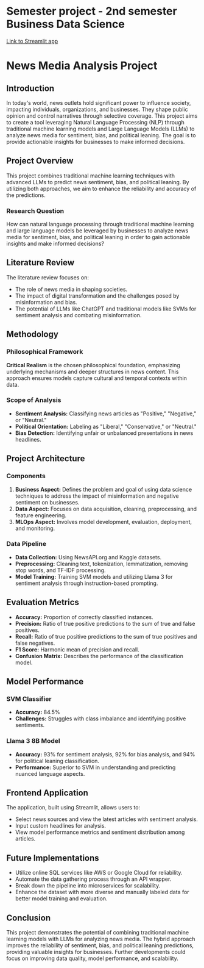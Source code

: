 # Semester project - 2nd semester Business Data Science

[Link to Streamlit app](https://app-project-mlops.cloud.sdu.dk/)

# News Media Analysis Project

## Introduction
In today's world, news outlets hold significant power to influence society, impacting individuals, organizations, and businesses. They shape public opinion and control narratives through selective coverage. This project aims to create a tool leveraging Natural Language Processing (NLP) through traditional machine learning models and Large Language Models (LLMs) to analyze news media for sentiment, bias, and political leaning. The goal is to provide actionable insights for businesses to make informed decisions.

## Project Overview
This project combines traditional machine learning techniques with advanced LLMs to predict news sentiment, bias, and political leaning. By utilizing both approaches, we aim to enhance the reliability and accuracy of the predictions.

### Research Question
How can natural language processing through traditional machine learning and large language models be leveraged by businesses to analyze news media for sentiment, bias, and political leaning in order to gain actionable insights and make informed decisions?

## Literature Review
The literature review focuses on:
- The role of news media in shaping societies.
- The impact of digital transformation and the challenges posed by misinformation and bias.
- The potential of LLMs like ChatGPT and traditional models like SVMs for sentiment analysis and combating misinformation.

## Methodology

### Philosophical Framework
**Critical Realism** is the chosen philosophical foundation, emphasizing underlying mechanisms and deeper structures in news content. This approach ensures models capture cultural and temporal contexts within data.

### Scope of Analysis
- **Sentiment Analysis:** Classifying news articles as "Positive," "Negative," or "Neutral."
- **Political Orientation:** Labeling as "Liberal," "Conservative," or "Neutral."
- **Bias Detection:** Identifying unfair or unbalanced presentations in news headlines.

## Project Architecture

### Components
1. **Business Aspect:** Defines the problem and goal of using data science techniques to address the impact of misinformation and negative sentiment on businesses.
2. **Data Aspect:** Focuses on data acquisition, cleaning, preprocessing, and feature engineering.
3. **MLOps Aspect:** Involves model development, evaluation, deployment, and monitoring.

### Data Pipeline
- **Data Collection:** Using NewsAPI.org and Kaggle datasets.
- **Preprocessing:** Cleaning text, tokenization, lemmatization, removing stop words, and TF-IDF processing.
- **Model Training:** Training SVM models and utilizing Llama 3 for sentiment analysis through instruction-based prompting.

## Evaluation Metrics
- **Accuracy:** Proportion of correctly classified instances.
- **Precision:** Ratio of true positive predictions to the sum of true and false positives.
- **Recall:** Ratio of true positive predictions to the sum of true positives and false negatives.
- **F1 Score:** Harmonic mean of precision and recall.
- **Confusion Matrix:** Describes the performance of the classification model.

## Model Performance

### SVM Classifier
- **Accuracy:** 84.5%
- **Challenges:** Struggles with class imbalance and identifying positive sentiments.

### Llama 3 8B Model
- **Accuracy:** 93% for sentiment analysis, 92% for bias analysis, and 94% for political leaning classification.
- **Performance:** Superior to SVM in understanding and predicting nuanced language aspects.

## Frontend Application
The application, built using Streamlit, allows users to:
- Select news sources and view the latest articles with sentiment analysis.
- Input custom headlines for analysis.
- View model performance metrics and sentiment distribution among articles.

## Future Implementations
- Utilize online SQL services like AWS or Google Cloud for reliability.
- Automate the data gathering process through an API wrapper.
- Break down the pipeline into microservices for scalability.
- Enhance the dataset with more diverse and manually labeled data for better model training and evaluation.

## Conclusion
This project demonstrates the potential of combining traditional machine learning models with LLMs for analyzing news media. The hybrid approach improves the reliability of sentiment, bias, and political leaning predictions, providing valuable insights for businesses. Further developments could focus on improving data quality, model performance, and scalability.
